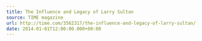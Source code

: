 ```yaml
---
title: The Influence and Legacy of Larry Sultan
source: TIME magazine
url: http://time.com/3562317/the-influence-and-legacy-of-larry-sultan/
date: 2014-01-01T12:00:00.000+00:00
---
```

